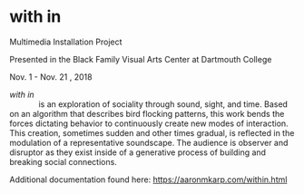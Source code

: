 # with in
Multimedia Installation Project

Presented in the Black Family Visual Arts Center at Dartmouth College

Nov. 1 - Nov. 21 , 2018
<br>

<i>with in</i> <br> 
&nbsp;&nbsp;&nbsp;&nbsp;&nbsp;&nbsp;&nbsp;&nbsp;&nbsp;&nbsp;&nbsp;&nbsp;&nbsp;is an exploration of sociality through sound, sight, and time. Based on an algorithm that describes
bird flocking patterns, this work bends the forces dictating behavior to continuously create new modes of interaction. This creation, sometimes sudden and other times gradual, is reflected in the modulation of a representative soundscape. The audience is observer and disruptor as they exist inside of a generative process of building and breaking social connections.

Additional documentation found here: https://aaronmkarp.com/within.html
